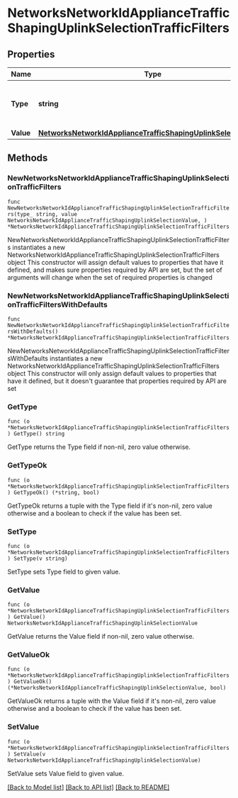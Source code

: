 # NetworksNetworkIdApplianceTrafficShapingUplinkSelectionTrafficFilters

## Properties

Name | Type | Description | Notes
------------ | ------------- | ------------- | -------------
**Type** | **string** | Type of this traffic filter. Must be one of: &#39;custom&#39; | 
**Value** | [**NetworksNetworkIdApplianceTrafficShapingUplinkSelectionValue**](NetworksNetworkIdApplianceTrafficShapingUplinkSelectionValue.md) |  | 

## Methods

### NewNetworksNetworkIdApplianceTrafficShapingUplinkSelectionTrafficFilters

`func NewNetworksNetworkIdApplianceTrafficShapingUplinkSelectionTrafficFilters(type_ string, value NetworksNetworkIdApplianceTrafficShapingUplinkSelectionValue, ) *NetworksNetworkIdApplianceTrafficShapingUplinkSelectionTrafficFilters`

NewNetworksNetworkIdApplianceTrafficShapingUplinkSelectionTrafficFilters instantiates a new NetworksNetworkIdApplianceTrafficShapingUplinkSelectionTrafficFilters object
This constructor will assign default values to properties that have it defined,
and makes sure properties required by API are set, but the set of arguments
will change when the set of required properties is changed

### NewNetworksNetworkIdApplianceTrafficShapingUplinkSelectionTrafficFiltersWithDefaults

`func NewNetworksNetworkIdApplianceTrafficShapingUplinkSelectionTrafficFiltersWithDefaults() *NetworksNetworkIdApplianceTrafficShapingUplinkSelectionTrafficFilters`

NewNetworksNetworkIdApplianceTrafficShapingUplinkSelectionTrafficFiltersWithDefaults instantiates a new NetworksNetworkIdApplianceTrafficShapingUplinkSelectionTrafficFilters object
This constructor will only assign default values to properties that have it defined,
but it doesn't guarantee that properties required by API are set

### GetType

`func (o *NetworksNetworkIdApplianceTrafficShapingUplinkSelectionTrafficFilters) GetType() string`

GetType returns the Type field if non-nil, zero value otherwise.

### GetTypeOk

`func (o *NetworksNetworkIdApplianceTrafficShapingUplinkSelectionTrafficFilters) GetTypeOk() (*string, bool)`

GetTypeOk returns a tuple with the Type field if it's non-nil, zero value otherwise
and a boolean to check if the value has been set.

### SetType

`func (o *NetworksNetworkIdApplianceTrafficShapingUplinkSelectionTrafficFilters) SetType(v string)`

SetType sets Type field to given value.


### GetValue

`func (o *NetworksNetworkIdApplianceTrafficShapingUplinkSelectionTrafficFilters) GetValue() NetworksNetworkIdApplianceTrafficShapingUplinkSelectionValue`

GetValue returns the Value field if non-nil, zero value otherwise.

### GetValueOk

`func (o *NetworksNetworkIdApplianceTrafficShapingUplinkSelectionTrafficFilters) GetValueOk() (*NetworksNetworkIdApplianceTrafficShapingUplinkSelectionValue, bool)`

GetValueOk returns a tuple with the Value field if it's non-nil, zero value otherwise
and a boolean to check if the value has been set.

### SetValue

`func (o *NetworksNetworkIdApplianceTrafficShapingUplinkSelectionTrafficFilters) SetValue(v NetworksNetworkIdApplianceTrafficShapingUplinkSelectionValue)`

SetValue sets Value field to given value.



[[Back to Model list]](../README.md#documentation-for-models) [[Back to API list]](../README.md#documentation-for-api-endpoints) [[Back to README]](../README.md)


